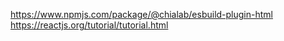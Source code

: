 https://www.npmjs.com/package/@chialab/esbuild-plugin-html
https://reactjs.org/tutorial/tutorial.html
